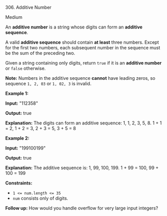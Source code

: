 306\. Additive Number

Medium

An **additive number** is a string whose digits can form an **additive sequence**.

A valid **additive sequence** should contain **at least** three numbers. Except for the first two numbers, each subsequent number in the sequence must be the sum of the preceding two.

Given a string containing only digits, return `true` if it is an **additive number** or `false` otherwise.

**Note:** Numbers in the additive sequence **cannot** have leading zeros, so sequence `1, 2, 03` or `1, 02, 3` is invalid.

**Example 1:**

**Input:** "112358"

**Output:** true

**Explanation:** The digits can form an additive sequence: 1, 1, 2, 3, 5, 8. 1 + 1 = 2, 1 + 2 = 3, 2 + 3 = 5, 3 + 5 = 8

**Example 2:**

**Input:** "199100199"

**Output:** true

**Explanation:** The additive sequence is: 1, 99, 100, 199. 1 + 99 = 100, 99 + 100 = 199

**Constraints:**

*   `1 <= num.length <= 35`
*   `num` consists only of digits.

**Follow up:** How would you handle overflow for very large input integers?